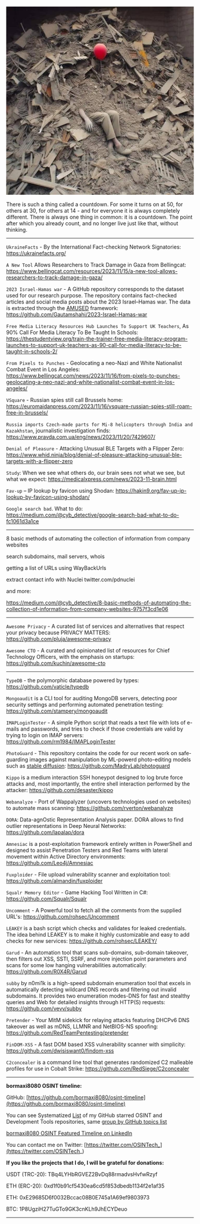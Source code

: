 ![alt text](img/34.jpg)

There is such a thing called a countdown. For some it turns on at 50, for others at 30, for others at 14 - and for everyone it is always completely different. There is always one thing in common: it is a countdown. The point after which you already count, and no longer live just like that, without thinking.

----

```UkraineFacts``` - By the International Fact-checking Network Signatories: https://ukrainefacts.org/

```A New Tool``` Allows Researchers to Track Damage in Gaza from Bellingcat: https://www.bellingcat.com/resources/2023/11/15/a-new-tool-allows-researchers-to-track-damage-in-gaza/

```2023 Israel-Hamas war``` - A GitHub repository corresponds to the dataset used for our research purpose. The repository contains fact-checked articles and social media posts about the 2023 Israel–Hamas war. The data is extracted through the [AMUSED](https://link.springer.com/chapter/10.1007/978-3-031-10525-8_23) framework: https://github.com/Gautamshahi/2023-Israel-Hamas-war

```Free Media Literacy Resources Hub Launches To Support UK Teachers```, As 90% Call For Media Literacy To Be Taught In Schools: https://thestudentview.org/train-the-trainer-free-media-literacy-program-launches-to-support-uk-teachers-as-90-call-for-media-literacy-to-be-taught-in-schools-2/

```From Pixels to Punches``` - Geolocating a neo-Nazi and White Nationalist Combat Event in Los Angeles: https://www.bellingcat.com/news/2023/11/16/from-pixels-to-punches-geolocating-a-neo-nazi-and-white-nationalist-combat-event-in-los-angeles/

```VSquare``` - Russian spies still call Brussels home: https://euromaidanpress.com/2023/11/16/vsquare-russian-spies-still-roam-free-in-brussels/

```Russia imports Czech-made parts for Mi-8 helicopters through India and Kazakhstan```, journalistic investigation finds: https://www.pravda.com.ua/eng/news/2023/11/20/7429607/

```Denial of Pleasure``` - Attacking Unusual BLE Targets with a Flipper Zero: https://www.whid.ninja/blog/denial-of-pleasure-attacking-unusual-ble-targets-with-a-flipper-zero

```Study```: When we see what others do, our brain sees not what we see, but what we expect: https://medicalxpress.com/news/2023-11-brain.html

```Fav-up``` – IP lookup by favicon using Shodan: https://hakin9.org/fav-up-ip-lookup-by-favicon-using-shodan/

```Google search bad```. What to do: https://medium.com/@cyb_detective/google-search-bad-what-to-do-fc1061d3a1ce

----

8 basic methods of automating the collection of information from company websites

search subdomains, mail servers, whois

getting a list of URLs using WayBackUrls

extract contact info with Nuclei twitter.com/pdnuclei 

and more:

https://medium.com/@cyb_detective/8-basic-methods-of-automating-the-collection-of-information-from-company-websites-9757f3cd1e06

---

```Awesome Privacy``` - A curated list of services and alternatives that respect your privacy because PRIVACY MATTERS: https://github.com/pluja/awesome-privacy

```Awesome CTO``` - A curated and opinionated list of resources for Chief Technology Officers, with the emphasis on startups: https://github.com/kuchin/awesome-cto

----

```TypeDB``` - the polymorphic database powered by types: https://github.com/vaticle/typedb

```Mongoaudit``` is a CLI tool for auditing MongoDB servers, detecting poor security settings and performing automated penetration testing: https://github.com/stampery/mongoaudit

```IMAPLoginTester``` - A simple Python script that reads a text file with lots of e-mails and passwords, and tries to check if those credentials are valid by trying to login on IMAP servers: https://github.com/rm1984/IMAPLoginTester

```PhotoGuard``` - This repository contains the code for our recent work on safe-guarding images against manipulation by ML-powerd photo-editing models such as [stable diffusion](https://stability.ai/blog/stable-diffusion-public-release): https://github.com/MadryLab/photoguard

```Kippo``` is a medium interaction SSH honeypot designed to log brute force attacks and, most importantly, the entire shell interaction performed by the attacker: https://github.com/desaster/kippo

```Webanalyze``` - Port of Wappalyzer (uncovers technologies used on websites) to automate mass scanning: https://github.com/rverton/webanalyze

```DORA```: Data-agnOstic Representation Analysis paper. DORA allows to find outlier representations in Deep Neural Networks: https://github.com/lapalap/dora

```Amnesiac``` is a post-exploitation framework entirely written in PowerShell and designed to assist Penetration Testers and Red Teams with lateral movement within Active Directory environments: https://github.com/Leo4j/Amnesiac

```Fuxploider``` - File upload vulnerability scanner and exploitation tool: https://github.com/almandin/fuxploider

```Squalr Memory Editor``` - Game Hacking Tool Written in C#: https://github.com/Squalr/Squalr

```Uncomment``` - A Powerful tool to fetch all the comments from the supplied URL's: https://github.com/rohsec/Uncomment

```LEAKEY``` is a bash script which checks and validates for leaked credentials. The idea behind LEAKEY is to make it highly customizable and easy to add checks for new services: https://github.com/rohsec/LEAKEY/

```Garud``` - An automation tool that scans sub-domains, sub-domain takeover, then filters out XSS, SSTI, SSRF, and more injection point parameters and scans for some low hanging vulnerabilities automatically: https://github.com/R0X4R/Garud

```subby``` by n0mi1k is a high-speed subdomain enumeration tool that excels in automatically detecting wildcard DNS records and filtering out invalid subdomains. It provides two enumeration modes-DNS for fast and stealthy queries and Web for detailed insights through HTTP(S) requests: https://github.com/vevv/subby

```Pretender``` - Your MitM sidekick for relaying attacks featuring DHCPv6 DNS takeover as well as mDNS, LLMNR and NetBIOS-NS spoofing: https://github.com/RedTeamPentesting/pretender

```FinDOM-XSS``` - A fast DOM based XSS vulnerability scanner with simplicity: https://github.com/dwisiswant0/findom-xss

```C2concealer``` is a command line tool that generates randomized C2 malleable profiles for use in Cobalt Strike: https://github.com/RedSiege/C2concealer

----

**bormaxi8080 OSINT timeline:**

GitHub: [https://github.com/bormaxi8080/osint-timeline](https://github.com/bormaxi8080/osint-timeline)

You can see Systematized [List](https://github.com/bormaxi8080/github-starred-repos-builder/blob/main/starred_repos.md) of my GitHub starred OSINT and Development Tools repositories, same [group by GitHub topics list](https://github.com/bormaxi8080/starred)

[bormaxi8080 OSINT Featured Timeline on LinkedIn](https://www.linkedin.com/in/osintech/details/featured/)

You can contact me on Twitter: [https://twitter.com/OSINTech_](https://twitter.com/OSINTech_)

**If you like the projects that I do, I will be grateful for donations:**

USDT (TRC-20): TBq4LYHbRGVEZ2BvDq88rmadvsHvfwRzyf

ETH (ERC-20): 0xd1f0b91cf5430ea6cd5f853dbedb1134f2e1af35

ETH: 0xE29685D6f0032Bccac08B0E745a1A69ef9803973

BTC: 1P8UgziH27TuGTo9GK3cnKLh9JhECYDeuo

----
